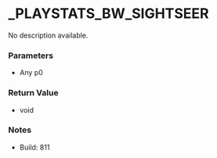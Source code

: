 # _PLAYSTATS_BW_SIGHTSEER

No description available.

### Parameters
* Any p0

### Return Value
* void

### Notes
* Build: 811

